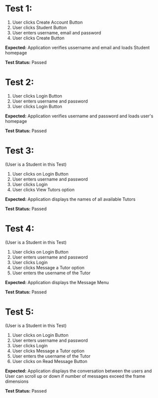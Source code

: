 # Test 1:
1. User clicks Create Account Button
2. User clicks Student Button
3. User enters username, email and password
4. User clicks Create Button

**Expected:** Application verifies ussername and email and loads Student homepage

**Test Status:** Passed

# Test 2:
1. User clicks Login Button
2. User enters username and password
3. User clicks Login Button

**Expected:** Application verifies username and password and loads user's homepage

**Test Status:** Passed

# Test 3:
(User is a Student in this Test)
1. User clicks on Login Button
2. User enters username and password
3. User clicks Login 
4. User clicks View Tutors option

**Expected:** Application displays the names of all available Tutors

**Test Status:** Passed

# Test 4:
(User is a Student in this Test)
1. User clicks on Login Button
2. User enters username and password
3. User clicks Login
4. User clicks Message a Tutor option
5. User enters the username of the Tutor

**Expected:** Application displays the Message Menu

**Test Status:** Passed

# Test 5:
(User is a Student in this Test)
1. User clicks on Login Button
2. User enters username and password
3. User clicks Login
4. User clicks Message a Tutor option
5. User enters the username of the Tutor
6. User clicks on Read Message Button

**Expected:** Application displays the conversation between the users and User can scroll up or down if number of messages exceed the frame dimensions

**Test Status:** Passed
